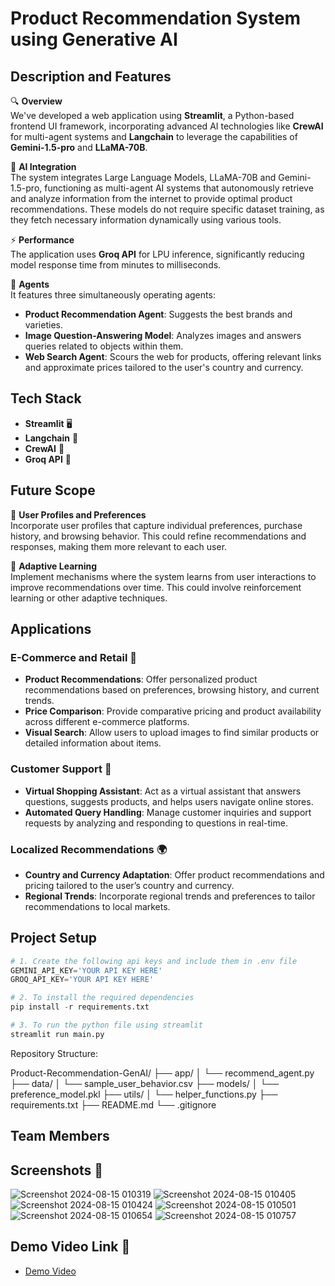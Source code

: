 # Product Recommendation System using Generative AI

## Description and Features

🔍 **Overview**  
We've developed a web application using **Streamlit**, a Python-based frontend UI framework, incorporating advanced AI technologies like **CrewAI** for multi-agent systems and **Langchain** to leverage the capabilities of **Gemini-1.5-pro** and **LLaMA-70B**.

🤖 **AI Integration**  
The system integrates Large Language Models, LLaMA-70B and Gemini-1.5-pro, functioning as multi-agent AI systems that autonomously retrieve and analyze information from the internet to provide optimal product recommendations. These models do not require specific dataset training, as they fetch necessary information dynamically using various tools.

⚡ **Performance**  
The application uses **Groq API** for LPU inference, significantly reducing model response time from minutes to milliseconds.

👥 **Agents**  
It features three simultaneously operating agents:
- **Product Recommendation Agent**: Suggests the best brands and varieties.
- **Image Question-Answering Model**: Analyzes images and answers queries related to objects within them.
- **Web Search Agent**: Scours the web for products, offering relevant links and approximate prices tailored to the user's country and currency.

## Tech Stack

- **Streamlit** 🖥️
- **Langchain** 🔗
- **CrewAI** 🤝
- **Groq API** 🚀

## Future Scope

🔧 **User Profiles and Preferences**  
Incorporate user profiles that capture individual preferences, purchase history, and browsing behavior. This could refine recommendations and responses, making them more relevant to each user.

🔄 **Adaptive Learning**  
Implement mechanisms where the system learns from user interactions to improve recommendations over time. This could involve reinforcement learning or other adaptive techniques.

## Applications

### E-Commerce and Retail 🛒

- **Product Recommendations**: Offer personalized product recommendations based on preferences, browsing history, and current trends.
- **Price Comparison**: Provide comparative pricing and product availability across different e-commerce platforms.
- **Visual Search**: Allow users to upload images to find similar products or detailed information about items.

### Customer Support 🤖

- **Virtual Shopping Assistant**: Act as a virtual assistant that answers questions, suggests products, and helps users navigate online stores.
- **Automated Query Handling**: Manage customer inquiries and support requests by analyzing and responding to questions in real-time.

### Localized Recommendations 🌍

- **Country and Currency Adaptation**: Offer product recommendations and pricing tailored to the user’s country and currency.
- **Regional Trends**: Incorporate regional trends and preferences to tailor recommendations to local markets.

## Project Setup
```python
# 1. Create the following api keys and include them in .env file
GEMINI_API_KEY='YOUR API KEY HERE'
GROQ_API_KEY='YOUR API KEY HERE'
```

```python
# 2. To install the required dependencies
pip install -r requirements.txt
```
```python
# 3. To run the python file using streamlit
streamlit run main.py
```

 Repository Structure:

 Product-Recommendation-GenAI/
├── app/
│   └── recommend_agent.py
├── data/
│   └── sample_user_behavior.csv
├── models/
│   └── preference_model.pkl
├── utils/
│   └── helper_functions.py
├── requirements.txt
├── README.md
└── .gitignore


## Team Members


## Screenshots 📸
![Screenshot 2024-08-15 010319](https://github.com/user-attachments/assets/b994cb9a-a09b-478c-8f8b-5840ed7554fe)
![Screenshot 2024-08-15 010405](https://github.com/user-attachments/assets/b9952192-923e-4972-a2b4-fbdac17991d1)
![Screenshot 2024-08-15 010424](https://github.com/user-attachments/assets/c7603f4b-0e2a-47a6-af47-cce3bab23b76)
![Screenshot 2024-08-15 010501](https://github.com/user-attachments/assets/4b2b55a4-ae5a-470e-a44a-39b7cd82197c)
![Screenshot 2024-08-15 010654](https://github.com/user-attachments/assets/5d94d40e-4e43-4fe3-abe3-f9667ff4b4e9)
![Screenshot 2024-08-15 010757](https://github.com/user-attachments/assets/69020b87-71e2-489b-8793-752c9b882955)

## Demo Video Link 🎥

- [Demo Video](https://youtu.be/Yuke-ewHlcg)
